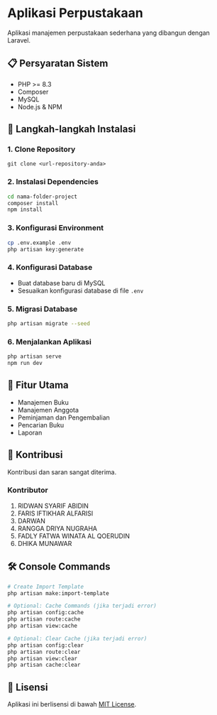 # Aplikasi Perpustakaan

Aplikasi manajemen perpustakaan sederhana yang dibangun dengan Laravel.

## 📋 Persyaratan Sistem

- PHP >= 8.3
- Composer
- MySQL
- Node.js & NPM

## 🚀 Langkah-langkah Instalasi

### 1. Clone Repository

```git
git clone <url-repository-anda>
```

### 2. Instalasi Dependencies

```bash
cd nama-folder-project
composer install
npm install
```

### 3. Konfigurasi Environment

```bash
cp .env.example .env
php artisan key:generate
```

### 4. Konfigurasi Database
- Buat database baru di MySQL
- Sesuaikan konfigurasi database di file `.env`

### 5. Migrasi Database

```bash
php artisan migrate --seed
```

### 6. Menjalankan Aplikasi

```bash
php artisan serve
npm run dev
```

## 📝 Fitur Utama

- Manajemen Buku
- Manajemen Anggota
- Peminjaman dan Pengembalian
- Pencarian Buku
- Laporan

## 🤝 Kontribusi

Kontribusi dan saran sangat diterima.

### Kontributor
1. RIDWAN SYARIF ABIDIN
2. FARIS IFTIKHAR ALFARISI
3. DARWAN
4. RANGGA DRIYA NUGRAHA
5. FADLY FATWA WINATA AL QOERUDIN
6. DHIKA MUNAWAR

## 🛠️ Console Commands

```bash
# Create Import Template
php artisan make:import-template

# Optional: Cache Commands (jika terjadi error)
php artisan config:cache
php artisan route:cache
php artisan view:cache

# Optional: Clear Cache (jika terjadi error)
php artisan config:clear
php artisan route:clear
php artisan view:clear
php artisan cache:clear
```

## 📄 Lisensi

Aplikasi ini berlisensi di bawah [MIT License](LICENSE).
```

